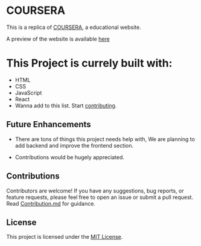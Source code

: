 # COURSERA

This is a replica of [COURSERA](https://freecoursera.github.io/), a educational website.

A preview of the website is available [here](https://freecoursera.github.io/) 

# This Project is currely built with:
- HTML
- CSS 
- JavaScript
- React
- Wanna add to this list. Start [contributing](https://github.com/freecoursera/freecoursera.github.io/blob/main/.github/CONTRIBUTING.md).

## Future Enhancements

- There are tons of things this project needs help with, We are planning to add backend and improve the frontend section.

- Contributions would be hugely appreciated.

## Contributions

Contributors are welcome! If you have any suggestions, bug reports, or feature requests, please feel free to open an issue or submit a pull request. Read [Contribution.md](https://github.com/freecoursera/freecoursera.github.io/blob/main/.github/CONTRIBUTING.md) for guidance.

## License

This project is licensed under the [MIT License](LICENSE.md).
